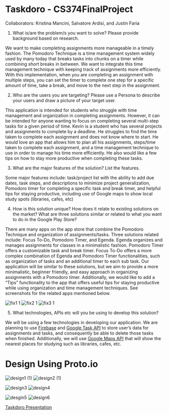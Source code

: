 # Taskdoro - CS374FinalProject
Collaborators: Kristina Mancini, Salvatore Ardisi, and Justin Faria


1. What is/are the problem/s you want to solve? Please provide background based on research.

We want to make completing assignments more manageable in a timely fashion. The Pomodoro Technique is a time management system widely used by many today that breaks tasks into chunks on a timer while combining short breaks in between. We want to integrate this time management technique with keeping track of assignments more efficiently. With this implementation, when you are completing an assignment with multiple steps, you can set the timer to complete one step for a specific amount of time, take a break, and move to the next step in the assignment.

2. Who are the users you are targeting? Please use a Persona to describe your users and draw a picture of your target user. 

This application is intended for students who struggle with time management and organization in completing assignments. However, it can be intended for anyone wanting to focus on completing several multi-step tasks for a given period of time. Kevin is a student who has several projects and assignments to complete by a deadline. He struggles to find the time taken to complete each assignment and does not know where to start. He would love an app that allows him to plan all his assignments, steps/time taken to complete each assignment, and a time management technique to use in order to manage his time more efficiently. He also would like a few tips on how to stay more productive when completing these tasks.

3. What are the major features of the solution? List the features.

Some major features include: 
task/project list with the ability to add due dates, task steps, and descriptions to minimize project generalization,
Pomodoro timer for completing a specific task and break timer, and helpful tips for staying productive, including use of Google maps to show local study spots (libraries, cafes, etc)

4. How is this solution unique? How does it relate to existing solutions on the market? What are three solutions similar or related to what you want to do in the Google Play Store?

There are  many apps on the app store that combine the Pomodoro Technique and organization of assignments/tasks. Three solutions related include: Focus To-Do, Pomodoro Timer, and Egenda. Egenda organizes and manages assignments for classes in a minimalistic fashion. Pomodoro Timer offers a customizable task and break timer. Focus To-Do offers a more complex combination of Egenda and Pomodoro Timer functionalities, such as organization of tasks and an additional timer to each sub task. Our application will be similar to these solutions, but we aim to provide a more minimalistic, beginner friendly, and easy approach in organizing assignments with a Pomodoro timer. Additionally, we would like to add a “Tips” functionality to the app that offers useful tips for staying productive while using organization and time management techniques. See screenshots for the related apps mentioned below.

![fix1 1](https://user-images.githubusercontent.com/85172362/167762470-bf8ad504-9e47-4264-aa05-f2031332fe9d.png)
![fix2 1](https://user-images.githubusercontent.com/85172362/167762710-55043f48-b4a2-416c-bbcc-425d4e9eb509.png)
![fix3 1](https://user-images.githubusercontent.com/85172362/167762715-338d45ff-5f2f-4d93-beea-08877a900359.png)

5. What technologies, APIs etc will you be using to develop this solution?

We will be using a few technologies in developing our application. We are planning to use [Firebase](https://firebase.google.com/) and [Google Task API](https://developers.google.com/tasks) to store user’s data for assignments and tasks, and consequently be able to delete those tasks when finished. Additionally, we will use [Google Maps API](https://developers.google.com/maps) that will show the nearest places for studying such as libraries, cafes, etc. 

# Design Using Proto.io

![design1 (1)](https://user-images.githubusercontent.com/85172362/167761136-01761ba5-db57-40e1-bc97-c20845251705.png)
![design2 (1)](https://user-images.githubusercontent.com/85172362/167761379-55d2d8cd-434f-4dda-855e-6a933fbe38ca.png)

![design3](https://user-images.githubusercontent.com/85172362/167761153-5664e0f8-8d2c-453b-b768-1265e2a9352e.png)
![design4](https://user-images.githubusercontent.com/85172362/167761155-0b1bd224-1c51-424f-9486-7c93e6b43ead.png)

![desgin5](https://user-images.githubusercontent.com/85172362/167761601-dba4222c-392a-4eee-bcfa-7d1a5c240779.png)
![design6](https://user-images.githubusercontent.com/85172362/167761607-5aefe79f-9b08-4172-a66e-5fdb3b414932.png)


[Taskdoro Presentation](https://docs.google.com/presentation/d/1KyIsXScGZrTBmN3PNyp9E6RpDBQ_hteTjGJcqx6_F-c/edit?usp=sharing)
